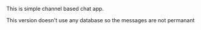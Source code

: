 This is simple channel based chat app.

This version doesn't use any database so the messages are not permanant 
